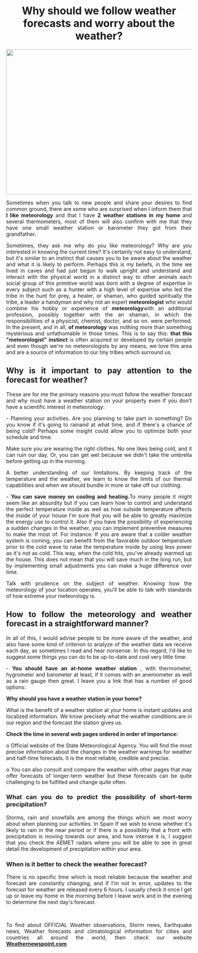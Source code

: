 <h1 class="entry-title" style="text-align: center;">Why should we follow weather forecasts and worry about the weather?</h1>
<p><a href="https://weathernewspoint.com/"><img style="display: block; margin-left: auto; margin-right: auto;" src="https://media.istockphoto.com/vectors/super-typhoon-hagibis-5-category-clouds-funnel-on-map-near-japan-most-vector-id1280293434?k=20&amp;m=1280293434&amp;s=612x612&amp;w=0&amp;h=PwmIr8d9ONZJWIr_1QvAQ9CU9rmyTWs8SLTbhDpJdKw=" alt="" width="612" height="393" /></a></p>
<p style="text-align: justify;">Sometimes when you talk to new people and share your desires to find common ground, there are some who are surprised when I inform them that <strong>I like meteorology</strong> and that I have <strong>2 weather stations in my home</strong> and several thermometers, most of them will also confirm with me that they have one small weather station or barometer they got from their grandfather.</p>
<p style="text-align: justify;">Sometimes, they ask me why do you like meteorology? Why are you interested in knowing the current time? It's certainly not easy to understand, but it's similar to an instinct that causes you to be aware about the weather and what it is likely to perform. Perhaps this is my beliefs, in the time we lived in caves and had just begun to walk upright and understand and interact with the physical world in a distinct way to other animals each social group of this primitive world was born with a degree of expertise in every subject such as a hunter with a high level of expertise who led the tribe in the hunt for prey, a healer, or shaman, who guided spiritually the tribe, a leader a handyman and why not an expert <strong>meteorologist</strong> who would combine his hobby or experience of <strong>meteorology</strong>with an additional profession, possibly together with the an shaman, in which the responsibilities of a physicist, chemist, doctor, and so on. were performed. In the present, and in all, <strong>of meteorology</strong> was nothing more than something mysterious and unfathomable in those times. This is to say this: <strong>that this "meteorologist" instinct</strong> is often acquired or developed by certain people and even though we're no meteorologists by any means, we love this area and are a source of information to our tiny tribes which surround us.</p>
<h2 style="text-align: justify;">Why is it important to pay attention to the forecast for weather?</h2>
<p style="text-align: justify;">These are for me the primary reasons you must follow the weather forecast and why must have a weather station on your property even if you don't have a scientific interest in meteorology:</p>
<p style="text-align: justify;">- Planning your activities. Are you planning to take part in something? Do you know if it's going to rainand at what time, and if there's a chance of being cold? Perhaps some insight could allow you to optimize both your schedule and time.</p>
<p style="text-align: justify;">Make sure you are wearing the right clothes. No one likes being cold, and it can ruin our day. Or, you can get wet because we didn't take the umbrella before getting up in the morning.</p>
<p style="text-align: justify;">A better understanding of our limitations. By keeping track of the temperature and the weather, we learn to know the limits of our thermal capabilities and when we should bundle in more or take off our clothing.</p>
<p style="text-align: justify;">- <strong>You can save money on cooling and heating.</strong>To many people it might seem like an absurdity but if you can learn how to control and understand the perfect temperature inside as well as how outside temperature affects the inside of your house I'm sure that you will be able to greatly maximize the energy use to control it. Also if you have the possibility of experiencing a sudden changes in the weather, you can implement preventive measures to make the most of. For instance: If you are aware that a colder weather system is coming, you can benefit from the favorable outdoor temperature prior to the cold wave to raise the temperature inside by using less power as it's not as cold. This way, when the cold hits, you've already warmed up the house. This does not mean that you will save much in the long run, but by implementing small adjustments you can make a huge difference over time.</p>
<p style="text-align: justify;">Talk with prudence on the subject of weather. Knowing how the meteorology of your location operates, you'll be able to talk with standards of how extreme your meteorology is.</p>
<h2 style="text-align: justify;">How to follow the meteorology and weather forecast in a straightforward manner?</h2>
<p style="text-align: justify;">In all of this, I would advise people to be more aware of the weather, and also have some kind of criterion to analyze of the weather data we receive each day, as sometimes I read and hear nonsense. In this regard, I'd like to suggest some things you can do to be up-to-date and cost very little time:</p>
<p style="text-align: justify;">- <strong>You should have an at-home weather station</strong> , with thermometer, hygrometer and barometer at least, if it comes with an anemometer as well as a rain gauge then great. I leave you a link that has a number of good options:</p>
<p style="text-align: justify;"><strong> <strong>Why should you have a weather station in your home?</strong> </strong></p>
<p style="text-align: justify;">What is the benefit of a weather station at your home is instant updates and localized information. We know precisely what the weather conditions are in our region and the forecast the station gives us.</p>
<p style="text-align: justify;"><strong> <strong>Check the time in several web pages ordered in order of importance:</strong> </strong></p>
<p style="text-align: justify;">o Official website of the State Meteorological Agency. You will find the most precise information about the changes in the weather warnings for weather and half-time forecasts. It is the most reliable, credible and precise.</p>
<p style="text-align: justify;">o You can also consult and compare the weather with other pages that may offer forecasts of longer-term weather but these forecasts can be quite challenging to be fulfilled and change quite often.</p>
<h3 style="text-align: justify;">What can you do to predict the possibility of short-term precipitation?</h3>
<p style="text-align: justify;">Storms, rain and snowfalls are among the things which we most worry about when planning our activities. In Spain If we wish to know whether it's likely to rain in the near period or if there is a possibility that a front with precipitation is moving towards our area, and how intense it is, I suggest that you check the AEMET radars where you will be able to see in great detail the development of precipitation within your area.</p>
<h3 style="text-align: justify;">When is it better to check the weather forecast?</h3>
<p style="text-align: justify;">There is no specific time which is most reliable because the weather and forecast are constantly changing, and if I'm not in error, updates to the forecast for weather are released every 6 hours. I usually check it once I get up or leave my home in the morning before I leave work and in the evening to determine the next day's forecast.</p>
<p>&nbsp;</p>
<p style="text-align: justify;">To find about OFFICIAL Weather observations, Storm news, Earthquake news, Weather forecasts and climatological information for cities and countries all around the world, then check our website <a href="https://weathernewspoint.com/"><strong>Weathernewspoint.com</strong></a></p>
